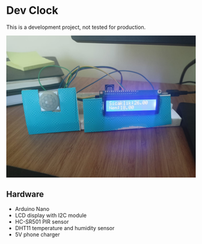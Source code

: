 # Dev Clock

This is a development project, not tested for production.

![](./readme-image.jpeg)

## Hardware

- Arduino Nano
- LCD display with I2C module
- HC-SR501 PIR sensor
- DHT11 temperature and humidity sensor
- 5V phone charger
